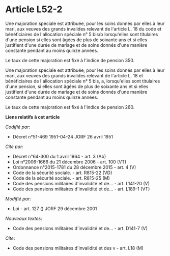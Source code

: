 # Article L52-2

Une majoration spéciale est attribuée, pour les soins donnés par elles à leur mari, aux veuves des grands invalides relevant
de l'article L. 18 du code et bénéficiaires de l'allocation spéciale n° 5 bis/b lorsqu'elles sont titulaires d'une pension si
elles sont âgées de plus de soixante ans et si elles justifient d'une durée de mariage et de soins donnés d'une manière
constante pendant au moins quinze années.

Le taux de cette majoration est fixé à l'indice de pension 350.

Une majoration spéciale est attribuée, pour les soins donnés par elles à leur mari, aux veuves des grands invalides relevant
de l'article L. 18 et bénéficiaires de l'allocation spéciale n° 5 bis, a, lorsqu'elles sont titulaires d'une pension, si
elles sont âgées de plus de soixante ans et si elles justifient d'une durée de mariage et de soins donnés d'une manière
constante pendant au moins quinze années.

Le taux de cette majoration est fixé à l'indice de pension 260.

**Liens relatifs à cet article**

_Codifié par_:

  - Décret n°51-469 1951-04-24 JORF 26 avril 1951

_Cité par_:

  - Décret n°64-300 du 1 avril 1964 - art. 3 (Ab)
  - Loi n°2006-1666 du 21 décembre 2006 - art. 100 (VT)
  - Ordonnance n°2015-1781 du 28 décembre 2015 - art. 4 (V)
  - Code de la sécurité sociale. - art. R815-22 (VD)
  - Code de la sécurité sociale. - art. R815-25 (M)
  - Code des pensions militaires d'invalidité et de... - art. L141-20 (V)
  - Code des pensions militaires d'invalidité et de... - art. L189-1 (VT)

_Modifié par_:

  - Loi - art. 127 () JORF 29 décembre 2001

_Nouveaux textes_:

  - Code des pensions militaires d'invalidité et de... - art. D141-7 (V)

_Cite_:

  - Code des pensions militaires d'invalidité et des v - art. L18 (M)
